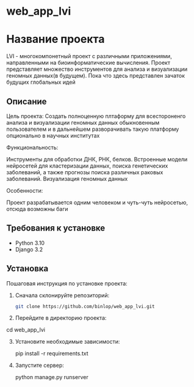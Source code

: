 # web_app_lvi

# Название проекта

LVI - многокомпонетный проект с различными приложениями, направленными на биоинформатические вычисления. Проект представляет множество инструментов для анализа и визуализации геномных данных(в будущем). Пока что здесь представлен зачаток будущих глобальных идей

## Описание

Цель проекта:
Создать полноценную плтаформу для всестороненго анализа и визуализации геномных данных обыкновенным пользователем и в дальнейшем разворачивать такую платформу опционально в научных институтах

Функциональность:

Инструменты для обработки ДНК, РНК, белков. Встроенные модели нейросетей для кластеризации данных, поиска генетических заболеваний, а также прогнозы поиска различных раковых заболеваний. Визуализация геномных данных

Особенности:

Проект разрабатывается одним человеком и чуть-чуть нейросетью, отсюда возможны баги

## Требования к установке

- Python 3.10
- Django 3.2

## Установка

Пошаговая инструкция по установке проекта:

1. Сначала склонируйте репозиторий:

   ```bash
   git clone https://github.com/binlop/web_app_lvi.git
   
 2. Перейдите в директорию проекта:
   
   cd web_app_lvi
   
 3. Установите необходимые зависимости:
    
    pip install -r requirements.txt
    
 4. Запустите сервер:
    
    python manage.py runserver
